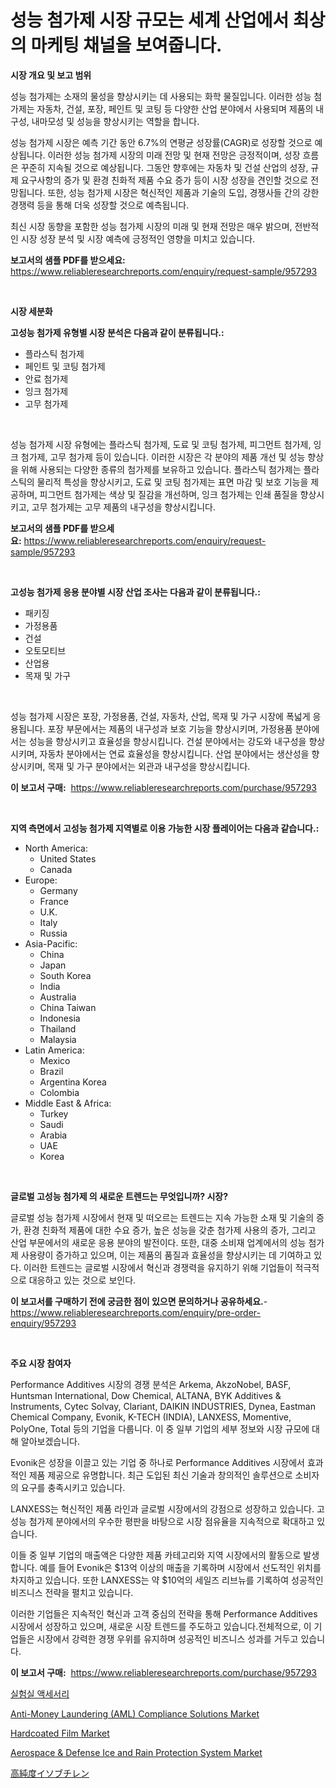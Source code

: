 <p><h1>성능 첨가제 시장 규모는 세계 산업에서 최상의 마케팅 채널을 보여줍니다.</h1></p><p><strong>시장 개요 및 보고 범위</strong></p>
<p><p>성능 첨가제는 소재의 물성을 향상시키는 데 사용되는 화학 물질입니다. 이러한 성능 첨가제는 자동차, 건설, 포장, 페인트 및 코팅 등 다양한 산업 분야에서 사용되며 제품의 내구성, 내마모성 및 성능을 향상시키는 역할을 합니다. </p><p>성능 첨가제 시장은 예측 기간 동안 6.7%의 연평균 성장률(CAGR)로 성장할 것으로 예상됩니다. 이러한 성능 첨가제 시장의 미래 전망 및 현재 전망은 긍정적이며, 성장 흐름은 꾸준히 지속될 것으로 예상됩니다. 그동안 향후에는 자동차 및 건설 산업의 성장, 규제 요구사항의 증가 및 환경 친화적 제품 수요 증가 등이 시장 성장을 견인할 것으로 전망됩니다. 또한, 성능 첨가제 시장은 혁신적인 제품과 기술의 도입, 경쟁사들 간의 강한 경쟁력 등을 통해 더욱 성장할 것으로 예측됩니다. </p><p>최신 시장 동향을 포함한 성능 첨가제 시장의 미래 및 현재 전망은 매우 밝으며, 전반적인 시장 성장 분석 및 시장 예측에 긍정적인 영향을 미치고 있습니다.</p></p>
<p><strong>보고서의 샘플 PDF를 받으세요:</strong> <a href="https://www.reliableresearchreports.com/enquiry/request-sample/957293">https://www.reliableresearchreports.com/enquiry/request-sample/957293</a></p>
<p>&nbsp;</p>
<p><strong>시장 세분화</strong></p>
<p><strong>고성능 첨가제 유형별 시장 분석은 다음과 같이 분류됩니다.:</strong></p>
<p><ul><li>플라스틱 첨가제</li><li>페인트 및 코팅 첨가제</li><li>안료 첨가제</li><li>잉크 첨가제</li><li>고무 첨가제</li></ul></p>
<p>&nbsp;</p>
<p><p>성능 첨가제 시장 유형에는 플라스틱 첨가제, 도료 및 코팅 첨가제, 피그먼트 첨가제, 잉크 첨가제, 고무 첨가제 등이 있습니다. 이러한 시장은 각 분야의 제품 개선 및 성능 향상을 위해 사용되는 다양한 종류의 첨가제를 보유하고 있습니다. 플라스틱 첨가제는 플라스틱의 물리적 특성을 향상시키고, 도료 및 코팅 첨가제는 표면 마감 및 보호 기능을 제공하며, 피그먼트 첨가제는 색상 및 질감을 개선하며, 잉크 첨가제는 인쇄 품질을 향상시키고, 고무 첨가제는 고무 제품의 내구성을 향상시킵니다.</p></p>
<p><strong>보고서의 샘플 PDF를 받으세요:</strong>&nbsp;<a href="https://www.reliableresearchreports.com/enquiry/request-sample/957293">https://www.reliableresearchreports.com/enquiry/request-sample/957293</a></p>
<p>&nbsp;</p>
<p><strong> 고성능 첨가제 응용 분야별 시장 산업 조사는 다음과 같이 분류됩니다.:</strong></p>
<p><ul><li>패키징</li><li>가정용품</li><li>건설</li><li>오토모티브</li><li>산업용</li><li>목재 및 가구</li></ul></p>
<p>&nbsp;</p>
<p><p>성능 첨가제 시장은 포장, 가정용품, 건설, 자동차, 산업, 목재 및 가구 시장에 폭넓게 응용됩니다. 포장 부문에서는 제품의 내구성과 보호 기능을 향상시키며, 가정용품 분야에서는 성능을 향상시키고 효율성을 향상시킵니다. 건설 분야에서는 강도와 내구성을 향상시키며, 자동차 분야에서는 연료 효율성을 향상시킵니다. 산업 분야에서는 생산성을 향상시키며, 목재 및 가구 분야에서는 외관과 내구성을 향상시킵니다.</p></p>
<p><strong>이 보고서 구매:</strong>&nbsp; <a href="https://www.reliableresearchreports.com/purchase/957293">https://www.reliableresearchreports.com/purchase/957293</a></p>
<p>&nbsp;</p>
<p><strong>지역 측면에서 고성능 첨가제 지역별로 이용 가능한 시장 플레이어는 다음과 같습니다.:</strong></p>
<p><ul>
    <li>
        North America:
        <ul>
            <li>United States</li>
            <li>Canada</li>
        </ul>
    </li>
    <li>
        Europe:
        <ul>
            <li>Germany</li>
            <li>France</li>
            <li>U.K.</li>
            <li>Italy</li>
            <li>Russia</li>
        </ul>
    </li>
    <li>
        Asia-Pacific:
        <ul>
            <li>China</li>
            <li>Japan</li>
            <li>South Korea</li>
            <li>India</li>
            <li>Australia</li>
            <li>China Taiwan</li>
            <li>Indonesia</li>
            <li>Thailand</li>
            <li>Malaysia</li>
        </ul>
    </li>
    <li>
        Latin America:
        <ul>
            <li>Mexico</li>
            <li>Brazil</li>
            <li>Argentina Korea</li>
            <li>Colombia</li>
        </ul>
    </li>
    <li>
        Middle East & Africa:
        <ul>
            <li>Turkey</li>
            <li>Saudi</li>
            <li>Arabia</li>
            <li>UAE</li>
            <li>Korea</li>
        </ul>
    </li>
    </ul></p>
<p>&nbsp;</p>
<p><strong>글로벌 고성능 첨가제 의 새로운 트렌드는 무엇입니까? 시장?</strong></p>
<p><p>글로벌 성능 첨가제 시장에서 현재 및 떠오르는 트렌드는 지속 가능한 소재 및 기술의 증가, 환경 친화적 제품에 대한 수요 증가, 높은 성능을 갖춘 첨가제 사용의 증가, 그리고 산업 부문에서의 새로운 응용 분야의 발전이다. 또한, 대중 소비재 업계에서의 성능 첨가제 사용량이 증가하고 있으며, 이는 제품의 품질과 효율성을 향상시키는 데 기여하고 있다. 이러한 트렌드는 글로벌 시장에서 혁신과 경쟁력을 유지하기 위해 기업들이 적극적으로 대응하고 있는 것으로 보인다.</p></p>
<p><strong>이 보고서를 구매하기 전에 궁금한 점이 있으면 문의하거나 공유하세요.</strong>- <a href="https://www.reliableresearchreports.com/enquiry/pre-order-enquiry/957293">https://www.reliableresearchreports.com/enquiry/pre-order-enquiry/957293</a></p>
<p>&nbsp;</p>
<p><strong>주요 시장 참여자</strong></p>
<p><p>Performance Additives 시장의 경쟁 분석은 Arkema, AkzoNobel, BASF, Huntsman International, Dow Chemical, ALTANA, BYK Additives & Instruments, Cytec Solvay, Clariant, DAIKIN INDUSTRIES, Dynea, Eastman Chemical Company, Evonik, K-TECH (INDIA), LANXESS, Momentive, PolyOne, Total 등의 기업을 다룹니다. 이 중 일부 기업의 세부 정보와 시장 규모에 대해 알아보겠습니다.</p><p>Evonik은 성장을 이끌고 있는 기업 중 하나로 Performance Additives 시장에서 효과적인 제품 제공으로 유명합니다. 최근 도입된 최신 기술과 창의적인 솔루션으로 소비자의 요구를 충족시키고 있습니다.</p><p>LANXESS는 혁신적인 제품 라인과 글로벌 시장에서의 강점으로 성장하고 있습니다. 고성능 첨가제 분야에서의 우수한 평판을 바탕으로 시장 점유율을 지속적으로 확대하고 있습니다.</p><p>이들 중 일부 기업의 매출액은 다양한 제품 카테고리와 지역 시장에서의 활동으로 발생합니다. 예를 들어 Evonik은 $13억 이상의 매출을 기록하며 시장에서 선도적인 위치를 차지하고 있습니다. 또한 LANXESS는 약 $10억의 세일즈 리브뉴를 기록하여 성공적인 비즈니스 전략을 펼치고 있습니다.</p><p>이러한 기업들은 지속적인 혁신과 고객 중심의 전략을 통해 Performance Additives 시장에서 성장하고 있으며, 새로운 시장 트렌드를 주도하고 있습니다.전체적으로, 이 기업들은 시장에서 강력한 경쟁 우위를 유지하며 성공적인 비즈니스 성과를 거두고 있습니다.</p></p>
<p><strong>이 보고서 구매:</strong>&nbsp;&nbsp;<a href="https://www.reliableresearchreports.com/purchase/957293">https://www.reliableresearchreports.com/purchase/957293</a></p>
<p><p><a href="https://medium.com/@tobykub4685/%EB%9E%A9-%EC%95%A1%EC%84%B8%EC%84%9C%EB%A6%AC-%EC%8B%9C%EC%9E%A5-%EB%B6%84%EC%84%9D-%EC%97%B0%ED%8F%89%EA%B7%A0-%EC%84%B1%EC%9E%A5%EB%A5%A0-%EC%8B%9C%EC%9E%A5-%EC%84%B8%EB%B6%84%ED%99%94-%EB%B0%8F-%EA%B8%80%EB%A1%9C%EB%B2%8C-%EC%82%B0%EC%97%85-%EA%B0%9C%EC%9A%94-dcde84653d61">실험실 액세서리</a></p><p><a href="https://github.com/derrinmiltonellis35gcl/Market-Research-Report-List-1/blob/main/anti-money-laundering-aml-compliance-solutions-market.md">Anti-Money Laundering (AML) Compliance Solutions Market</a></p><p><a href="https://view.publitas.com/reportprime-1/hardcoated-film-market-size-furnishes-valuable-information-encompassing-market-share-market-trends-and-projections-spanning-from-2024-to-2031/">Hardcoated Film Market</a></p><p><a href="https://issuu.com/reportprime-2/docs/aerospace-defense-ice-and-rain-protection-system-m">Aerospace & Defense Ice and Rain Protection System Market</a></p><p><a href="https://github.com/hwbcz413288296/Market-Research-Report-List-1/blob/main/8827321187030.md">高純度イソブチレン</a></p></p>
